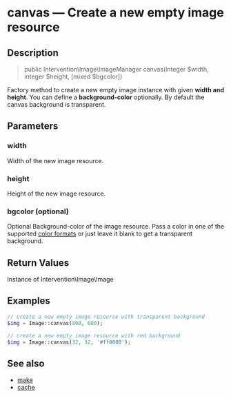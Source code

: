 # canvas — Create a new empty image resource

## Description

> public Intervention\Image\ImageManager canvas(integer $width, integer $height, [mixed $bgcolor])

Factory method to create a new empty image instance with given **width and height**. You can define a **background-color** optionally. By default the canvas background is transparent.

## Parameters

### width
Width of the new image resource.

### height
Height of the new image resource.

### bgcolor (optional)
Optional Background-color of the image resource. Pass a color in one of the supported [color formats](/getting_started/formats) or just leave it blank to get a transparent background.


## Return Values
Instance of Intervention\Image\Image

## Examples

```php
// create a new empty image resource with transparent background
$img = Image::canvas(800, 600);

// create a new empty image resource with red background
$img = Image::canvas(32, 32, '#ff0000');
```


## See also

- [make](/api/make)
- [cache](/api/cache)